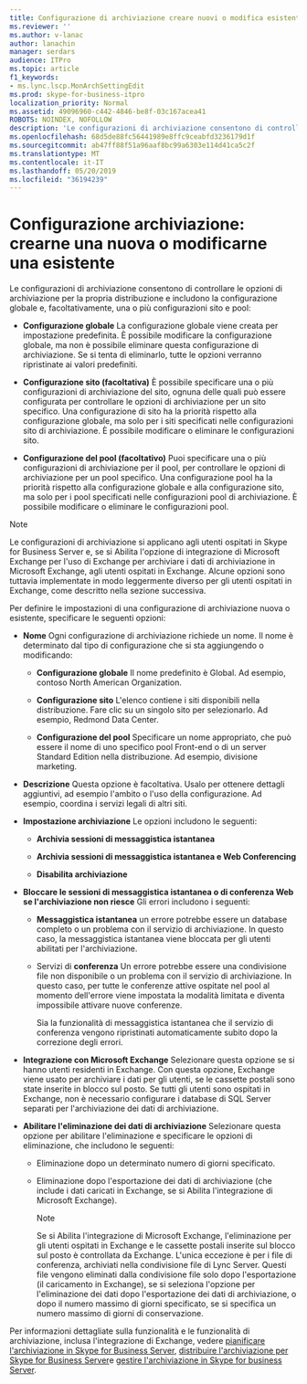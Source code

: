 ```yaml
---
title: Configurazione di archiviazione creare nuovi o modifica esistenti
ms.reviewer: ''
ms.author: v-lanac
author: lanachin
manager: serdars
audience: ITPro
ms.topic: article
f1_keywords:
- ms.lync.lscp.MonArchSettingEdit
ms.prod: skype-for-business-itpro
localization_priority: Normal
ms.assetid: 49096960-c442-4846-be8f-03c167acea41
ROBOTS: NOINDEX, NOFOLLOW
description: 'Le configurazioni di archiviazione consentono di controllare le opzioni di archiviazione per la propria distribuzione e includono la configurazione globale e, facoltativamente, una o più configurazioni sito e pool:'
ms.openlocfilehash: 68d5de88fc56441989e8ffc9ceabfd3236179d1f
ms.sourcegitcommit: ab47ff88f51a96aaf8bc99a6303e114d41ca5c2f
ms.translationtype: MT
ms.contentlocale: it-IT
ms.lasthandoff: 05/20/2019
ms.locfileid: "36194239"
---
```

# <a name="archiving-configuration-create-new-or-edit-existing"></a>Configurazione archiviazione: crearne una nuova o modificarne una esistente
 
Le configurazioni di archiviazione consentono di controllare le opzioni di archiviazione per la propria distribuzione e includono la configurazione globale e, facoltativamente, una o più configurazioni sito e pool:
  
- **Configurazione globale** La configurazione globale viene creata per impostazione predefinita. È possibile modificare la configurazione globale, ma non è possibile eliminare questa configurazione di archiviazione. Se si tenta di eliminarlo, tutte le opzioni verranno ripristinate ai valori predefiniti.
    
- **Configurazione sito (facoltativa)** È possibile specificare una o più configurazioni di archiviazione del sito, ognuna delle quali può essere configurata per controllare le opzioni di archiviazione per un sito specifico. Una configurazione di sito ha la priorità rispetto alla configurazione globale, ma solo per i siti specificati nelle configurazioni sito di archiviazione. È possibile modificare o eliminare le configurazioni sito.
    
- **Configurazione del pool (facoltativo)** Puoi specificare una o più configurazioni di archiviazione per il pool, per controllare le opzioni di archiviazione per un pool specifico. Una configurazione pool ha la priorità rispetto alla configurazione globale e alla configurazione sito, ma solo per i pool specificati nelle configurazioni pool di archiviazione. È possibile modificare o eliminare le configurazioni pool.
    
> [!NOTE]
> Le configurazioni di archiviazione si applicano agli utenti ospitati in Skype for Business Server e, se si Abilita l'opzione di integrazione di Microsoft Exchange per l'uso di Exchange per archiviare i dati di archiviazione in Microsoft Exchange, agli utenti ospitati in Exchange. Alcune opzioni sono tuttavia implementate in modo leggermente diverso per gli utenti ospitati in Exchange, come descritto nella sezione successiva. 
  
Per definire le impostazioni di una configurazione di archiviazione nuova o esistente, specificare le seguenti opzioni:
- **Nome** Ogni configurazione di archiviazione richiede un nome. Il nome è determinato dal tipo di configurazione che si sta aggiungendo o modificando:
    
  - **Configurazione globale** Il nome predefinito è Global. Ad esempio, contoso North American Organization.
    
  - **Configurazione sito** L'elenco contiene i siti disponibili nella distribuzione. Fare clic su un singolo sito per selezionarlo. Ad esempio, Redmond Data Center.
    
  - **Configurazione del pool** Specificare un nome appropriato, che può essere il nome di uno specifico pool Front-end o di un server Standard Edition nella distribuzione. Ad esempio, divisione marketing.
    
- **Descrizione** Questa opzione è facoltativa. Usalo per ottenere dettagli aggiuntivi, ad esempio l'ambito o l'uso della configurazione. Ad esempio, coordina i servizi legali di altri siti.
    
- **Impostazione archiviazione** Le opzioni includono le seguenti:
    
  - **Archivia sessioni di messaggistica istantanea**
    
  - **Archivia sessioni di messaggistica istantanea e Web Conferencing**
    
  - **Disabilita archiviazione**
    
- **Bloccare le sessioni di messaggistica istantanea o di conferenza Web se l'archiviazione non riesce** Gli errori includono i seguenti:
    
  - **Messaggistica istantanea** un errore potrebbe essere un database completo o un problema con il servizio di archiviazione. In questo caso, la messaggistica istantanea viene bloccata per gli utenti abilitati per l'archiviazione.
    
  - Servizi di **conferenza** Un errore potrebbe essere una condivisione file non disponibile o un problema con il servizio di archiviazione. In questo caso, per tutte le conferenze attive ospitate nel pool al momento dell'errore viene impostata la modalità limitata e diventa impossibile attivare nuove conferenze.
    
    Sia la funzionalità di messaggistica istantanea che il servizio di conferenza vengono ripristinati automaticamente subito dopo la correzione degli errori.
    
- **Integrazione con Microsoft Exchange** Selezionare questa opzione se si hanno utenti residenti in Exchange. Con questa opzione, Exchange viene usato per archiviare i dati per gli utenti, se le cassette postali sono state inserite in blocco sul posto. Se tutti gli utenti sono ospitati in Exchange, non è necessario configurare i database di SQL Server separati per l'archiviazione dei dati di archiviazione.
    
- **Abilitare l'eliminazione dei dati di archiviazione** Selezionare questa opzione per abilitare l'eliminazione e specificare le opzioni di eliminazione, che includono le seguenti:
    
  - Eliminazione dopo un determinato numero di giorni specificato.
    
  - Eliminazione dopo l'esportazione dei dati di archiviazione (che include i dati caricati in Exchange, se si Abilita l'integrazione di Microsoft Exchange).
    
    > [!NOTE]
    > Se si Abilita l'integrazione di Microsoft Exchange, l'eliminazione per gli utenti ospitati in Exchange e le cassette postali inserite sul blocco sul posto è controllata da Exchange. L'unica eccezione è per i file di conferenza, archiviati nella condivisione file di Lync Server. Questi file vengono eliminati dalla condivisione file solo dopo l'esportazione (il caricamento in Exchange), se si seleziona l'opzione per l'eliminazione dei dati dopo l'esportazione dei dati di archiviazione, o dopo il numero massimo di giorni specificato, se si specifica un numero massimo di giorni di conservazione. 
  
Per informazioni dettagliate sulla funzionalità e le funzionalità di archiviazione, inclusa l'integrazione di Exchange, vedere [pianificare l'archiviazione in Skype for Business Server](../../../plan-your-deployment/archiving/archiving.md), [distribuire l'archiviazione per Skype for Business Server](../../../deploy/deploy-archiving/deploy-archiving.md)e [gestire l'archiviazione in Skype for business Server](../../../manage/archiving/archiving.md).

